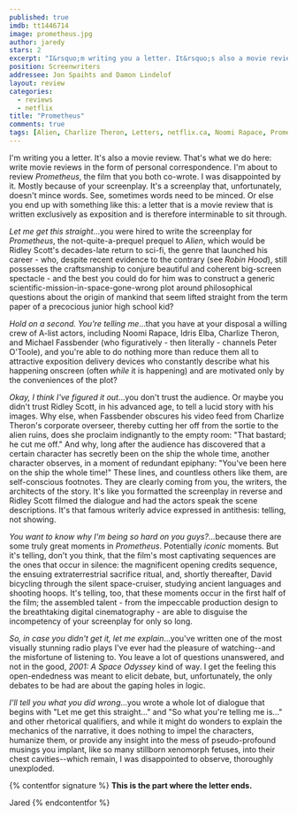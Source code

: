 ```yaml
---
published: true
imdb: tt1446714
image: prometheus.jpg
author: jaredy
stars: 2
excerpt: "I&rsquo;m writing you a letter. It&rsquo;s also a movie review. That&rsquo;s what we do here: write movie reviews in the form of personal correspondence. I&rsquo;m about to review <em>Prometheus</em>, the film that you both co-wrote. I was disappointed by it. Mostly because of your screenplay. It&rsquo;s a screenplay that, unfortunately, doesn&rsquo;t mince words. See, sometimes words need to be minced. Or else you end up with something like this: a letter that is a movie review that is written exclusively as exposition and is therefore interminable to sit through."
position: Screenwriters
addressee: Jon Spaihts and Damon Lindelof
layout: review
categories:
  - reviews
  - netflix
title: "Prometheus"
comments: true
tags: [Alien, Charlize Theron, Letters, netflix.ca, Noomi Rapace, Prometheus, Ridely Scott]
---
```

I'm writing you a letter. It's also a movie review. That's what we do here: write movie reviews in the form of personal correspondence. I'm about to review _Prometheus_, the film that you both co-wrote. I was disappointed by it. Mostly because of your screenplay. It's a screenplay that, unfortunately, doesn't mince words. See, sometimes words need to be minced. Or else you end up with something like this: a letter that is a movie review that is written exclusively as exposition and is therefore interminable to sit through.

_Let me get this straight_…you were hired to write the screenplay for _Prometheus_, the not-quite-a-prequel prequel to _Alien_, which would be Ridley Scott's decades-late return to sci-fi, the genre that launched his career - who, despite recent evidence to the contrary (see _Robin Hood_), still possesses the craftsmanship to conjure beautiful and coherent big-screen spectacle - and the best you could do for him was to construct a generic scientific-mission-in-space-gone-wrong plot around philosophical questions about the origin of mankind that seem lifted straight from the term paper of a precocious junior high school kid?

_Hold on a second. You're telling me_…that you have at your disposal a willing crew of A-list actors, including Noomi Rapace, Idris Elba, Charlize Theron, and Michael Fassbender (who figuratively - then literally - channels Peter O'Toole), and you're able to do nothing more than reduce them all to attractive exposition delivery devices who constantly describe what his happening onscreen (often _while_ it is happening) and are motivated only by the conveniences of the plot?

_Okay, I think I've figured it out_…you don't trust the audience. Or maybe you didn't trust Ridley Scott, in his advanced age, to tell a lucid story with his images. Why else, when Fassbender obscures his video feed from Charlize Theron's corporate overseer, thereby cutting her off from the sortie to the alien ruins, does she proclaim indignantly to the empty room: "That bastard; he cut me off." And why, long after the audience has discovered that a certain character has secretly been on the ship the whole time, another character observes, in a moment of redundant epiphany: "You've been here on the ship the whole time!" These lines, and countless others like them, are self-conscious footnotes. They are clearly coming from you, the writers, the architects of the story. It's like you formatted the screenplay in reverse and Ridley Scott filmed the dialogue and had the actors speak the scene descriptions. It's that famous writerly advice expressed in antithesis: telling, not showing.

_You want to know why I'm being so hard on you guys?_…because there are some truly great moments in _Prometheus_. Potentially _iconic_ moments. But it's telling, don't you think, that the film's most captivating sequences are the ones that occur in silence: the magnificent opening credits sequence, the ensuing extraterrestrial sacrifice ritual, and, shortly thereafter, David bicycling through the silent space-cruiser, studying ancient languages and shooting hoops. It's telling, too, that these moments occur in the first half of the film; the assembled talent - from the impeccable production design to the breathtaking digital cinematography - are able to disguise the incompetency of your screenplay for only so long.

_So, in case you didn't get it, let me explain_…you've written one of the most visually stunning radio plays I've ever had the pleasure of watching--and the misfortune of listening to. You leave a lot of questions unanswered, and not in the good, _2001: A Space Odyssey_ kind of way. I get the feeling this open-endedness was meant to elicit debate, but, unfortunately, the only debates to be had are about the gaping holes in logic.

_I'll tell you what you did wrong_…you wrote a whole lot of dialogue that begins with "Let me get this straight…" and  "So what you're telling me is…" and other rhetorical qualifiers, and while it might do wonders to explain the mechanics of the narrative, it does nothing to impel the characters, humanize them, or provide any insight into the mess of pseudo-profound musings you implant, like so many stillborn xenomorph fetuses, into their chest cavities--which remain, I was disappointed to observe, thoroughly unexploded. 

{% contentfor signature %}
**This is the part where the letter ends.**

Jared
{% endcontentfor %}
